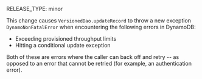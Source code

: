 RELEASE_TYPE: minor

This change causes `VersionedDao.updateRecord` to throw a new exception
`DynamoNonFatalError` when encountering the following errors in DynamoDB:

-   Exceeding provisioned throughput limits
-   Hitting a conditional update exception

Both of these are errors where the caller can back off and retry -- as opposed
to an error that cannot be retried (for example, an authentication error).
